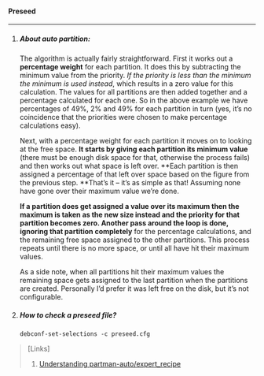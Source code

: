 #### Preseed
--------------

1. ##### About auto partition:

    The algorithm is actually fairly straightforward. First it works out a **percentage weight** for each partition. It does this by subtracting the minimum value from the priority. *If the priority is less than the minimum the minimum is used instead*, which results in a zero value for this calculation. The values for all partitions are then added together and a percentage calculated for each one. So in the above example we have percentages of 49%, 2% and 49% for each partition in turn (yes, it’s no coincidence that the priorities were chosen to make percentage calculations easy).

    Next, with a percentage weight for each partition it moves on to looking at the free space. **It starts by giving each partition its minimum value** (there must be enough disk space for that, otherwise the process fails) and then works out what space is left over. **Each partition is then assigned a percentage of that left over space based on the figure from the previous step. **That’s it – it’s as simple as that! Assuming none have gone over their maximum value we’re done.

    **If a partition does get assigned a value over its maximum then the maximum is taken as the new size instead and the priority for that partition becomes zero. Another pass around the loop is done, ignoring that partition completely** for the percentage calculations, and the remaining free space assigned to the other partitions. This process repeats until there is no more space, or until all have hit their maximum values.

    As a side note, when all partitions hit their maximum values the remaining space gets assigned to the last partition when the partitions are created. Personally I’d prefer it was left free on the disk, but it’s not configurable.

2. ##### How to check a preseed file?
    `debconf-set-selections -c preseed.cfg`

> [Links]
> 1. [Understanding partman-auto/expert_recipe](https://www.bishnet.net/tim/blog/2015/01/29/understanding-partman-autoexpert_recipe/)
